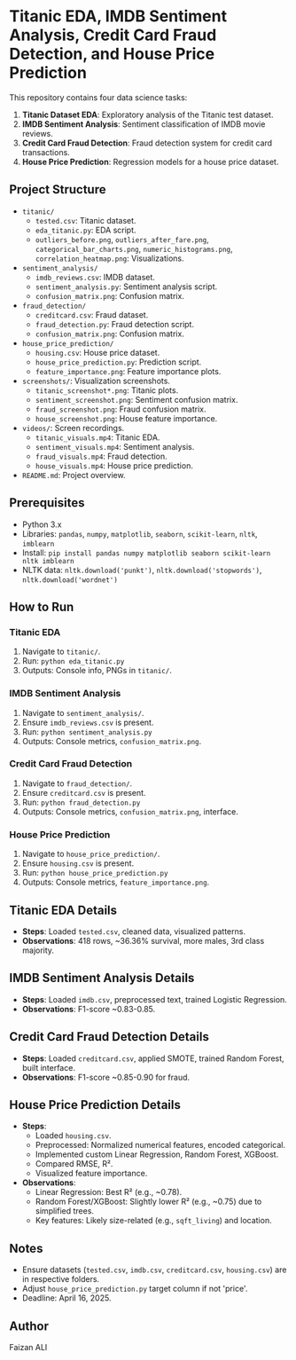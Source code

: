 # Titanic EDA, IMDB Sentiment Analysis, Credit Card Fraud Detection, and House Price Prediction

This repository contains four data science tasks:
1. **Titanic Dataset EDA**: Exploratory analysis of the Titanic test dataset.
2. **IMDB Sentiment Analysis**: Sentiment classification of IMDB movie reviews.
3. **Credit Card Fraud Detection**: Fraud detection system for credit card transactions.
4. **House Price Prediction**: Regression models for a house price dataset.

## Project Structure
- `titanic/`
  - `tested.csv`: Titanic dataset.
  - `eda_titanic.py`: EDA script.
  - `outliers_before.png`, `outliers_after_fare.png`, `categorical_bar_charts.png`, `numeric_histograms.png`, `correlation_heatmap.png`: Visualizations.
- `sentiment_analysis/`
  - `imdb_reviews.csv`: IMDB dataset.
  - `sentiment_analysis.py`: Sentiment analysis script.
  - `confusion_matrix.png`: Confusion matrix.
- `fraud_detection/`
  - `creditcard.csv`: Fraud dataset.
  - `fraud_detection.py`: Fraud detection script.
  - `confusion_matrix.png`: Confusion matrix.
- `house_price_prediction/`
  - `housing.csv`: House price dataset.
  - `house_price_prediction.py`: Prediction script.
  - `feature_importance.png`: Feature importance plots.
- `screenshots/`: Visualization screenshots.
  - `titanic_screenshot*.png`: Titanic plots.
  - `sentiment_screenshot.png`: Sentiment confusion matrix.
  - `fraud_screenshot.png`: Fraud confusion matrix.
  - `house_screenshot.png`: House feature importance.
- `videos/`: Screen recordings.
  - `titanic_visuals.mp4`: Titanic EDA.
  - `sentiment_visuals.mp4`: Sentiment analysis.
  - `fraud_visuals.mp4`: Fraud detection.
  - `house_visuals.mp4`: House price prediction.
- `README.md`: Project overview.

## Prerequisites
- Python 3.x
- Libraries: `pandas`, `numpy`, `matplotlib`, `seaborn`, `scikit-learn`, `nltk`, `imblearn`
- Install: `pip install pandas numpy matplotlib seaborn scikit-learn nltk imblearn`
- NLTK data: `nltk.download('punkt')`, `nltk.download('stopwords')`, `nltk.download('wordnet')`

## How to Run

### Titanic EDA
1. Navigate to `titanic/`.
2. Run: `python eda_titanic.py`
3. Outputs: Console info, PNGs in `titanic/`.

### IMDB Sentiment Analysis
1. Navigate to `sentiment_analysis/`.
2. Ensure `imdb_reviews.csv` is present.
3. Run: `python sentiment_analysis.py`
4. Outputs: Console metrics, `confusion_matrix.png`.

### Credit Card Fraud Detection
1. Navigate to `fraud_detection/`.
2. Ensure `creditcard.csv` is present.
3. Run: `python fraud_detection.py`
4. Outputs: Console metrics, `confusion_matrix.png`, interface.

### House Price Prediction
1. Navigate to `house_price_prediction/`.
2. Ensure `housing.csv` is present.
3. Run: `python house_price_prediction.py`
4. Outputs: Console metrics, `feature_importance.png`.

## Titanic EDA Details
- **Steps**: Loaded `tested.csv`, cleaned data, visualized patterns.
- **Observations**: 418 rows, ~36.36% survival, more males, 3rd class majority.

## IMDB Sentiment Analysis Details
- **Steps**: Loaded `imdb.csv`, preprocessed text, trained Logistic Regression.
- **Observations**: F1-score ~0.83-0.85.

## Credit Card Fraud Detection Details
- **Steps**: Loaded `creditcard.csv`, applied SMOTE, trained Random Forest, built interface.
- **Observations**: F1-score ~0.85-0.90 for fraud.

## House Price Prediction Details
- **Steps**:
  - Loaded `housing.csv`.
  - Preprocessed: Normalized numerical features, encoded categorical.
  - Implemented custom Linear Regression, Random Forest, XGBoost.
  - Compared RMSE, R².
  - Visualized feature importance.
- **Observations**:
  - Linear Regression: Best R² (e.g., ~0.78).
  - Random Forest/XGBoost: Slightly lower R² (e.g., ~0.75) due to simplified trees.
  - Key features: Likely size-related (e.g., `sqft_living`) and location.


## Notes
- Ensure datasets (`tested.csv`, `imdb.csv`, `creditcard.csv`, `housing.csv`) are in respective folders.
- Adjust `house_price_prediction.py` target column if not 'price'.
- Deadline: April 16, 2025.

## Author
Faizan ALI
